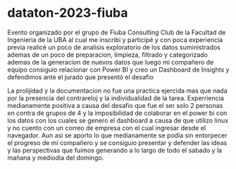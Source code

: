 # dataton-2023-fiuba
Evento organizado por el grupo de Fiuba Consulting Club de la Facultad de Ingenieria de la UBA al cual me inscribi y participé y con poca experiencia previa realicé un poco de analisis exploratorio de los datos suministrados ademas de un poco de preparacion, limpieza, filtrado y categorizado ademas de la generacion de nuevos datos que luego mi compañero de equipo consiguio relacionar con Power BI y creo un Dashboard de Insights y defendimos ante el jurado que presentó el desafio

La prolijidad y la documentacion no fue una practica ejercida mas que nada por la presencia del contrareloj y la individualidad de la tarea.
Experriencia medianamente positiva a causa del desafio que fue el ser solo 2 personas en contra de grupos de 4 y la imposibilidad de colaborar en el power bi con los datos con los cuales se genero el dashboard a causa de que utilizo linux y no cuento con un correo de empresa con el cual ingresar desde el navegador. 
Aun asi se aporto lo que medianamente se podia sin entorpecer el progreso de mi compañero y se consiguio presentar y defender las ideas y las perspectivas que fuimos generando a lo largo de todo el sabado y la mañana y mediodia del domingo.
